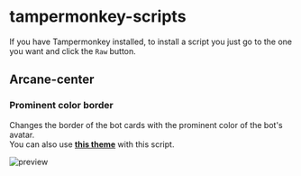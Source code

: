 # tampermonkey-scripts

If you have Tampermonkey installed, to install a script you just go to the one you want and click the `Raw` button.

## **Arcane-center**

### Prominent color border

Changes the border of the bot cards with the prominent color of the bot's avatar.<br>
You can also use [**this theme**](https://userstyles.org/styles/187550/arcane-center-redesign) with this script.

![preview](https://i.imgur.com/8cffLBU.gif)
